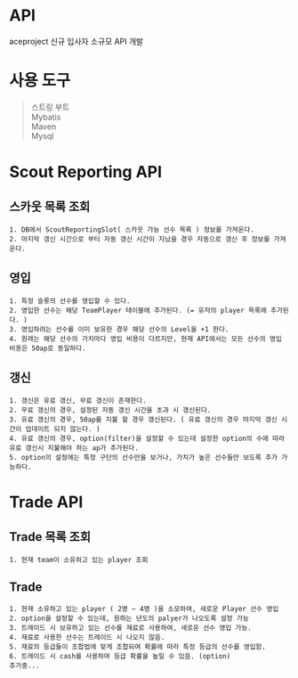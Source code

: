 # API
  aceproject 신규 입사자 소규모 API 개발
  
# 사용 도구
  > 스트링 부트  
  > Mybatis  
  > Maven  
  > Mysql  
# Scout Reporting API
  ## 스카웃 목록 조회
    1. DB에서 ScoutReportingSlot( 스카웃 가능 선수 목록 ) 정보를 가져온다.
    2. 마지막 갱신 시간으로 부터 자동 갱신 시간이 지났을 경우 자동으로 갱신 후 정보를 가져온다.

  ## 영입
    1. 특정 슬롯의 선수를 영입할 수 있다.
    2. 영입한 선수는 해당 TeamPlayer 테이블에 추가된다. (= 유저의 player 목록에 추가된다. )
    3. 영입하려는 선수를 이미 보유한 경우 해당 선수의 Level을 +1 한다.
    4. 원래는 해당 선수의 가치마다 영입 비용이 다르지만, 현재 API에서는 모든 선수의 영입 비용은 50ap로 동일하다.

  ## 갱신
    1. 갱신은 유료 갱신, 무료 갱신이 존재한다.
    2. 무료 갱신의 경우, 설정된 자동 갱신 시간을 초과 시 갱신된다.
    3. 유료 갱신의 경우, 50ap를 지불 할 경우 갱신된다. ( 유료 갱신의 경우 마지막 갱신 시간이 업데이트 되지 않는다. )
    4. 유료 갱신의 경우, option(filter)을 설정할 수 있는데 설정한 option의 수에 따라 유료 갱신시 지불해야 하는 ap가 추가된다.
    5. option의 설정에는 특정 구단의 선수만을 보거나, 가치가 높은 선수들만 보도록 추가 가능하다.
    
# Trade API
  ## Trade 목록 조회
    1. 현재 team이 소유하고 있는 player 조회
  
  ## Trade
    1. 현재 소유하고 있는 player ( 2명 ~ 4명 )을 소모하여, 새로운 Player 선수 영입
    2. option을 설정할 수 있는데, 원하는 년도의 palyer가 나오도록 설정 가능
    3. 트레이드 시 보유하고 있는 선수를 재료로 사용하여, 새로운 선수 영입 가능.
    4. 재료로 사용한 선수는 트레이드 시 나오지 않음.
    5. 재료의 등급들이 조합법에 맞게 조합되여 확률에 따라 특정 등급의 선수를 영입함.
    6. 트레이드 시 cash를 사용하여 등급 확률을 높일 수 있음. (option)
    추가중...
